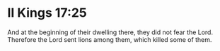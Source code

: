 # II Kings 17:25

And at the beginning of their dwelling there, they did not fear the Lord. Therefore the Lord sent lions among them, which killed some of them.
